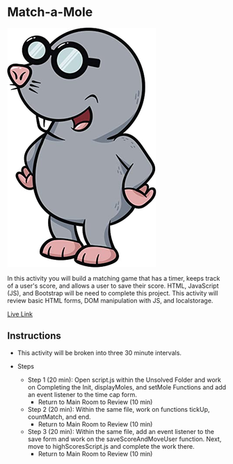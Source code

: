 # Match-a-Mole

![alt tag](./Solved/assets/img/geeky_mole.jpg)

In this activity you will build a matching game that has a timer, keeps track of a user's score, and allows a user to save their score.  HTML, JavaScript (JS), and Bootstrap will be need to complete this project. This activity will review basic HTML forms, DOM manipulation with JS, and localstorage.   

[Live Link](https://ccrum292.github.io/Match-a-Mole/)

## Instructions

* This activity will be broken into three 30 minute intervals.

* Steps

  * Step 1 (20 min): Open script.js within the Unsolved Folder and work on Completing the Init, displayMoles, and setMole Functions and add an event listener to the time cap form.
    * Return to Main Room to Review (10 min)
  * Step 2 (20 min): Within the same file, work on functions tickUp, countMatch, and end.
    * Return to Main Room to Review (10 min)
  * Step 3 (20 min): Within the same file, add an event listener to the save form and work on the saveScoreAndMoveUser function.  Next, move to highScoresScript.js and complete the work there.
    * Return to Main Room to Review (10 min)